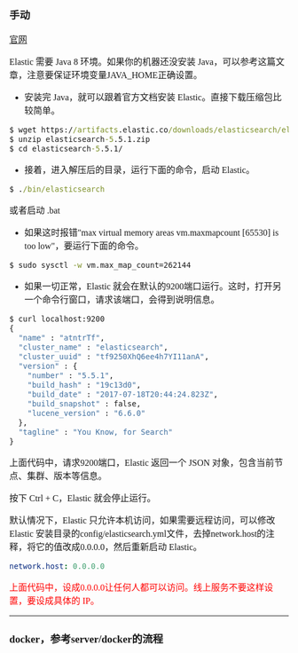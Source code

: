 <font face="SimSun" size=3>

### 手动

[官网](https://www.elastic.co/cn/downloads/elasticsearch)

Elastic 需要 Java 8 环境。如果你的机器还没安装 Java，可以参考这篇文章，注意要保证环境变量JAVA_HOME正确设置。

- 安装完 Java，就可以跟着官方文档安装 Elastic。直接下载压缩包比较简单。
~~~bat
$ wget https://artifacts.elastic.co/downloads/elasticsearch/elasticsearch-5.5.1.zip
$ unzip elasticsearch-5.5.1.zip
$ cd elasticsearch-5.5.1/ 
~~~
- 接着，进入解压后的目录，运行下面的命令，启动 Elastic。
~~~bat
$ ./bin/elasticsearch
~~~
或者启动 .bat
- 如果这时报错"max virtual memory areas vm.maxmapcount [65530] is too low"，要运行下面的命令。
~~~bat
$ sudo sysctl -w vm.max_map_count=262144
~~~
- 如果一切正常，Elastic 就会在默认的9200端口运行。这时，打开另一个命令行窗口，请求该端口，会得到说明信息。
~~~bat
$ curl localhost:9200
{
  "name" : "atntrTf",
  "cluster_name" : "elasticsearch",
  "cluster_uuid" : "tf9250XhQ6ee4h7YI11anA",
  "version" : {
    "number" : "5.5.1",
    "build_hash" : "19c13d0",
    "build_date" : "2017-07-18T20:44:24.823Z",
    "build_snapshot" : false,
    "lucene_version" : "6.6.0"
  },
  "tagline" : "You Know, for Search"
}
~~~

上面代码中，请求9200端口，Elastic 返回一个 JSON 对象，包含当前节点、集群、版本等信息。

按下 Ctrl + C，Elastic 就会停止运行。

默认情况下，Elastic 只允许本机访问，如果需要远程访问，可以修改 Elastic 安装目录的config/elasticsearch.yml文件，去掉network.host的注释，将它的值改成0.0.0.0，然后重新启动 Elastic。
~~~yml
network.host: 0.0.0.0
~~~

<font color="Red">上面代码中，设成0.0.0.0让任何人都可以访问。线上服务不要这样设置，要设成具体的 IP。</font>

---

### docker，参考server/docker的流程

</font>